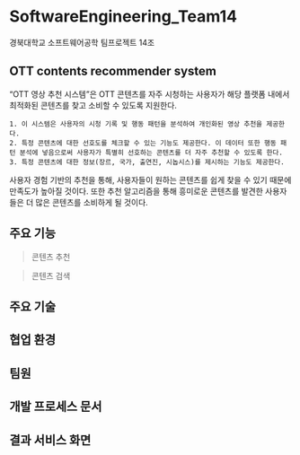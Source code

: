 # SoftwareEngineering_Team14
경북대학교 소프트웨어공학 팀프로젝트 14조

## OTT contents recommender system
  “OTT 영상 추천 시스템”은 OTT 콘텐츠를 자주 시청하는 사용자가 해당 플랫폼 내에서 최적화된 콘텐츠를 찾고 소비할 수 있도록 지원한다.
    
    1. 이 시스템은 사용자의 시청 기록 및 행동 패턴을 분석하여 개인화된 영상 추천을 제공한다.
    2. 특정 콘텐츠에 대한 선호도를 체크할 수 있는 기능도 제공한다. 이 데이터 또한 행동 패턴 분석에 넣음으로써 사용자가 특별히 선호하는 콘텐츠를 더 자주 추천할 수 있도록 한다.
    3. 특정 콘텐츠에 대한 정보(장르, 국가, 출연진, 시놉시스)를 제시하는 기능도 제공한다.
  
  사용자 경험 기반의 추천을 통해, 사용자들이 원하는 콘텐츠를 쉽게 찾을 수 있기 때문에 만족도가 높아질 것이다. 또한 추천 알고리즘을 통해 흥미로운 콘텐츠를 발견한 사용자들은 더 많은 콘텐츠를 소비하게 될 것이다.

## 주요 기능
> 콘텐츠 추천
>

> 콘텐츠 검색
>


## 주요 기술


## 협업 환경


## 팀원


## 개발 프로세스 문서


## 결과 서비스 화면
